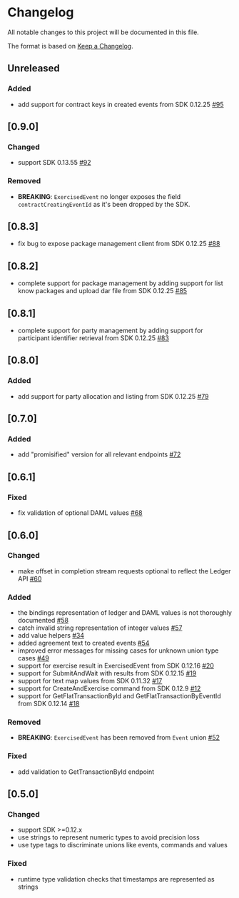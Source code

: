 # Changelog
All notable changes to this project will be documented in this file.

The format is based on [Keep a Changelog](https://keepachangelog.com/en/1.0.0/).

## Unreleased
### Added
- add support for contract keys in created events from SDK 0.12.25 [#95](https://github.com/digital-asset/daml-js/issues/95)

## [0.9.0]
### Changed
- support SDK 0.13.55 [#92](https://github.com/digital-asset/daml-js/pull/92)

### Removed
- **BREAKING**: `ExercisedEvent` no longer exposes the field `contractCreatingEventId` as it's been dropped by the SDK.

## [0.8.3]
- fix bug to expose package management client from SDK 0.12.25 [#88](https://github.com/digital-asset/daml-js/pull/88)

## [0.8.2]
- complete support for package management by adding support for list know packages and upload dar file from SDK 0.12.25 [#85](https://github.com/digital-asset/daml-js/pull/85)

## [0.8.1]
- complete support for party management by adding support for participant identifier retrieval from SDK 0.12.25 [#83](https://github.com/digital-asset/daml-js/pull/83)

## [0.8.0]
### Added
- add support for party allocation and listing from SDK 0.12.25 [#79](https://github.com/digital-asset/daml-js/issues/79)

## [0.7.0]
### Added
- add "promisified" version for all relevant endpoints [#72](https://github.com/digital-asset/daml-js/issues/72)

## [0.6.1]
### Fixed
- fix validation of optional DAML values [#68](https://github.com/digital-asset/daml-js/issues/68)

## [0.6.0]
### Changed
- make offset in completion stream requests optional to reflect the Ledger API [#60](https://github.com/digital-asset/daml-js/issues/60)

### Added
- the bindings representation of ledger and DAML values is not thoroughly documented [#58](https://github.com/digital-asset/daml-js/issues/58)
- catch invalid string representation of integer values [#57](https://github.com/digital-asset/daml-js/issues/57)
- add value helpers [#34](https://github.com/digital-asset/daml-js/issues/34)
- added agreement text to created events [#54](https://github.com/digital-asset/daml-js/issues/54)
- improved error messages for missing cases for unknown union type cases [#49](https://github.com/digital-asset/daml-js/issues/49)
- support for exercise result in ExercisedEvent from SDK 0.12.16 [#20](https://github.com/digital-asset/daml-js/issues/20)
- support for SubmitAndWait with results from SDK 0.12.15 [#19](https://github.com/digital-asset/daml-js/issues/19)
- support for text map values from SDK 0.11.32 [#17](https://github.com/digital-asset/daml-js/issues/17)
- support for CreateAndExercise command from SDK 0.12.9 [#12](https://github.com/digital-asset/daml-js/issues/12)
- support for GetFlatTransactionById and GetFlatTransactionByEventId from SDK 0.12.14 [#18](https://github.com/digital-asset/daml-js/issues/18)

### Removed
- **BREAKING**: `ExercisedEvent` has been removed from `Event` union [#52](https://github.com/digital-asset/daml-js/issues/52)

### Fixed
- add validation to GetTransactionById endpoint

## [0.5.0]
### Changed
- support SDK >=0.12.x
- use strings to represent numeric types to avoid precision loss
- use type tags to discriminate unions like events, commands and values

### Fixed
- runtime type validation checks that timestamps are represented as strings

